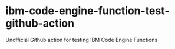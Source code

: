 # ibm-code-engine-function-test-github-action
 Unofficial Github action for testing IBM Code Engine Functions
